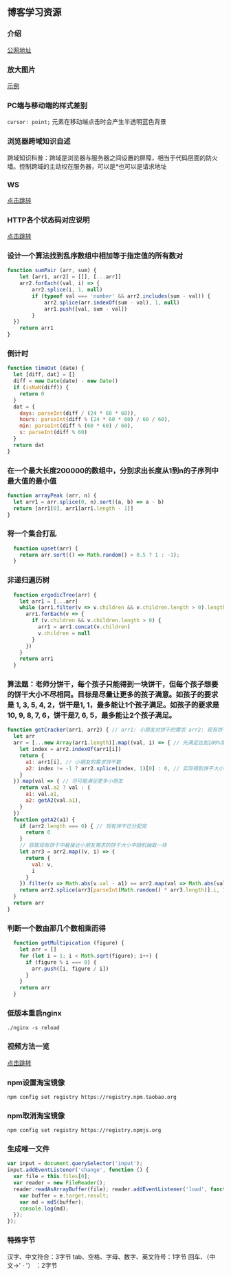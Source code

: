 ## 博客学习资源

### 介绍
[公网地址](http://classmate-one.cn)

### 放大图片
[示例](./html/image.html)

### PC端与移动端的样式差别 
`cursor: point;`
元素在移动端点击时会产生半透明蓝色背景

### 浏览器跨域知识自述
跨域知识科普：跨域是浏览器与服务器之间设置的屏障，相当于代码层面的防火墙。控制跨域的主动权在服务器，可以是*也可以是请求地址

### WS 
[点击跳转](./WS.md)

### HTTP各个状态码对应说明
[点击跳转](./HTTP.md)

### 设计一个算法找到乱序数组中相加等于指定值的所有数对
```js
function sumPair (arr, sum) {
	let [arr1, arr2] = [[], [...arr]]
	arr2.forEach((val, i) => {
		arr2.splice(i, 1, null)
		if (typeof val === 'number' && arr2.includes(sum - val)) {
			arr2.splice(arr.indexOf(sum - val), 1, null)
			arr1.push([val, sum - val])
		}
  })
	return arr1
}
```

### 倒计时
```js
function timeOut (date) {
  let [diff, dat] = []
  diff = new Date(date) - new Date()
  if (isNaN(diff)) {
    return 0
  }
  dat = {
    days: parseInt(diff / (24 * 60 * 60)),
    hours: parseInt(diff % (24 * 60 * 60) / 60 / 60),
    min: parseInt(diff % (60 * 60) / 60),
    s: parseInt(diff % 60)
  }
  return dat
}
```

### 在一个最大长度200000的数组中，分别求出长度从1到n的子序列中最大值的最小值
```js
function arrayPeak (arr, n) {
  let arr1 = arr.splice(0, n).sort((a, b) => a - b)
  return [arr1[0], arr1[arr1.length - 1]]
}
```

### 将一个集合打乱
```js
  function upset(arr) {
    return arr.sort(() => Math.random() > 0.5 ? 1 : -1);
  }
```

### 非递归遍历树
```js
  function ergodicTree(arr) {
    let arr1 = [...arr]
    while (arr1.filter(v => v.children && v.children.length > 0).length != 0) {
      arr1.forEach(v => {
        if (v.children && v.children.length > 0) {
          arr1 = arr1.concat(v.children)
          v.children = null
        }
      })
    }
    return arr1
  }
```

### 算法题：老师分饼干，每个孩子只能得到一块饼干，但每个孩子想要的饼干大小不尽相同。目标是尽量让更多的孩子满意。如孩子的要求是 1, 3, 5, 4, 2，饼干是1, 1，最多能让1个孩子满足。如孩子的要求是 10, 9, 8, 7, 6，饼干是7, 6, 5，最多能让2个孩子满足。
```js
function getCracker(arr1, arr2) { // arr1: 小朋友对饼干的需求 arr2: 现有饼干
  let arr
  arr = [...new Array(arr1.length)].map((val, i) => { // 先满足达到100%需求的小朋友
    let index = arr2.indexOf(arr1[i])
    return {
      a1: arr1[i], // 小朋友的需求饼干数
      a2: index != -1 ? arr2.splice(index, 1)[0] : 0, // 实际得到饼干大小
    }
  }).map(val => { // 尽可能满足更多小朋友
    return val.a2 ? val : {
      a1: val.a1,
      a2: getA2(val.a1),
    }
  })
  function getA2(a1) {
    if (arr2.length === 0) { // 现有饼干已分配完
      return 0
    }
    // 获取现有饼干中最接近小朋友需求的饼干大小中随机抽取一块
    let arr3 = arr2.map((v, i) => {
      return {
        val: v,
        i
      }
    }).filter(v => Math.abs(v.val - a1) == arr2.map(val => Math.abs(val - a1)).reduce((a, b) => a > b ? b : a))
    return arr2.splice(arr3[parseInt(Math.random() * arr3.length)].i, 1)[0]
  }
  return arr
}
```

### 判断一个数由那几个数相乘而得
```js
  function getMultipication (figure) {
    let arr = []
    for (let i = 1; i < Math.sqrt(figure); i++) {
      if (figure % i === 0) {
        arr.push([i, figure / i])
      }
    }
    return arr
  }
```

### 低版本重启nginx
`./nginx -s reload`

### 视频方法一览
[点击跳转](./VIDEO.md)

### npm设置淘宝镜像
`npm config set registry https://registry.npm.taobao.org`

### npm取消淘宝镜像
`npm config set registry https://registry.npmjs.org`

### 生成唯一文件
```js 
var input = document.querySelector('input');
input.addEventListener('change', function () {
  var file = this.files[0];
  var reader = new FileReader();
  reader.readAsArrayBuffer(file); reader.addEventListener('load', function (e) {
    var buffer = e.target.result;
    var md = md5(buffer);
    console.log(md);
  });
});
```

### 特殊字节
汉字、中文符合：3字节
tab、空格、字母、数字、英文符号：1字节
回车、（中文->' · '） ：2字节

